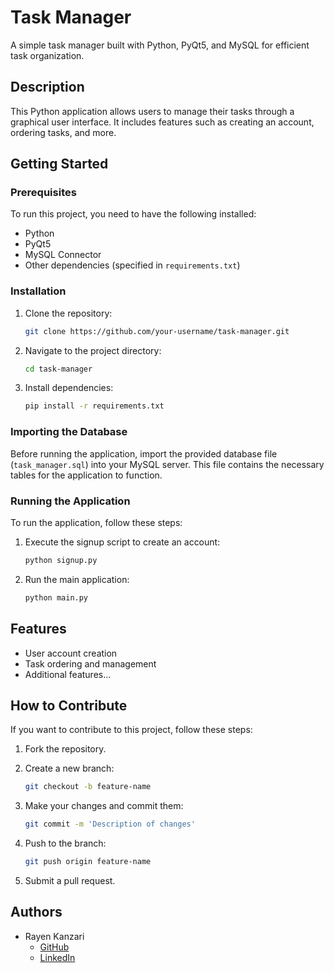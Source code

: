 # Task Manager

A simple task manager built with Python, PyQt5, and MySQL for efficient task organization.

## Description

This Python application allows users to manage their tasks through a graphical user interface. It includes features such as creating an account, ordering tasks, and more.

## Getting Started

### Prerequisites

To run this project, you need to have the following installed:

- Python
- PyQt5
- MySQL Connector
- Other dependencies (specified in `requirements.txt`)

### Installation

1. Clone the repository:

    ```bash
    git clone https://github.com/your-username/task-manager.git
    ```

2. Navigate to the project directory:

    ```bash
    cd task-manager
    ```

3. Install dependencies:

    ```bash
    pip install -r requirements.txt
    ```

### Importing the Database

Before running the application, import the provided database file (`task_manager.sql`) into your MySQL server. This file contains the necessary tables for the application to function.

### Running the Application

To run the application, follow these steps:

1. Execute the signup script to create an account:

    ```bash
    python signup.py
    ```

2. Run the main application:

    ```bash
    python main.py
    ```

## Features

- User account creation
- Task ordering and management
- Additional features...

## How to Contribute

If you want to contribute to this project, follow these steps:

1. Fork the repository.
2. Create a new branch:

    ```bash
    git checkout -b feature-name
    ```

3. Make your changes and commit them:

    ```bash
    git commit -m 'Description of changes'
    ```

4. Push to the branch:

    ```bash
    git push origin feature-name
    ```

5. Submit a pull request.

## Authors

- Rayen Kanzari
  - [GitHub](https://github.com/rayenkan)
  - [LinkedIn](www.linkedin.com/in/rayen-kanzari-b17a52298)

